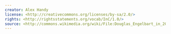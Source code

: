 ```yaml
---
creator: Alex Handy
license: <http://creativecommons.org/licenses/by-sa/2.0/>
rights: <http://rightsstatements.org/vocab/InC/1.0/>
source: <http://commons.wikimedia.org/wiki/File:Douglas_Engelbart_in_2008.jpg>
---
```

